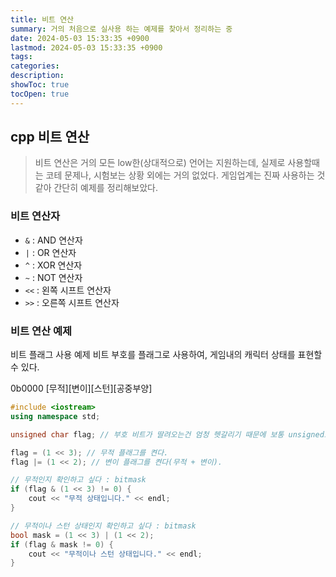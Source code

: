 ```yaml
---
title: 비트 연산
summary: 거의 처음으로 실사용 하는 예제를 찾아서 정리하는 중
date: 2024-05-03 15:33:35 +0900
lastmod: 2024-05-03 15:33:35 +0900
tags: 
categories: 
description: 
showToc: true
tocOpen: true
---
```


## cpp 비트 연산 

> 비트 연산은 거의 모든 low한(상대적으로) 언어는 지원하는데, 실제로 사용할때는 코테 문제나, 시험보는 상황 외에는 거의 없었다.
> 게임업계는 진짜 사용하는 것 같아 간단히 예제를 정리해보았다.

### 비트 연산자

- `&` : AND 연산자
- `|` : OR 연산자
- `^` : XOR 연산자
- `~` : NOT 연산자
- `<<` : 왼쪽 시프트 연산자
- `>>` : 오른쪽 시프트 연산자

### 비트 연산 예제

비트 플래그 사용 예제
비트 부호를 플래그로 사용하여, 게임내의 캐릭터 상태를 표현할 수 있다.

0b0000 [무적][변이][스턴][공중부양]

```cpp
#include <iostream>
using namespace std;

unsigned char flag; // 부호 비트가 딸려오는건 엄청 헷갈리기 때문에 보통 unsigned로 선언한다.

flag = (1 << 3); // 무적 플래그를 켠다.
flag |= (1 << 2); // 변이 플래그를 켠다(무적 + 변이).

// 무적인지 확인하고 싶다 : bitmask
if (flag & (1 << 3) != 0) {
    cout << "무적 상태입니다." << endl;
}

// 무적이나 스턴 상태인지 확인하고 싶다 : bitmask
bool mask = (1 << 3) | (1 << 2);
if (flag & mask != 0) {
    cout << "무적이나 스턴 상태입니다." << endl;
}
```
